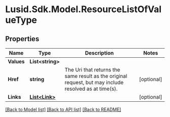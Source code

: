 
# Lusid.Sdk.Model.ResourceListOfValueType

## Properties

Name | Type | Description | Notes
------------ | ------------- | ------------- | -------------
**Values** | **List&lt;string&gt;** |  | 
**Href** | **string** | The Uri that returns the same result as the original request,  but may include resolved as at time(s). | [optional] 
**Links** | [**List&lt;Link&gt;**](Link.md) |  | [optional] 

[[Back to Model list]](../README.md#documentation-for-models)
[[Back to API list]](../README.md#documentation-for-api-endpoints)
[[Back to README]](../README.md)

